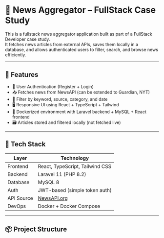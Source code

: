 # 📰 News Aggregator – FullStack Case Study

This is a fullstack news aggregator application built as part of a FullStack Developer case study.  
It fetches news articles from external APIs, saves them locally in a database, and allows authenticated users to filter, search, and browse news efficiently.

---

## 🚀 Features

- 🔐 User Authentication (Register + Login)
- 📥 Fetches news from NewsAPI (can be extended to Guardian, NYT)
- 🔎 Filter by keyword, source, category, and date
- 🖥️ Responsive UI using React + TypeScript + Tailwind
- 🐳 Dockerized environment with Laravel backend + MySQL + React frontend
- 🗃️ Articles stored and filtered locally (not fetched live)

---

## 🧱 Tech Stack

| Layer     | Technology                     |
|-----------|--------------------------------|
| Frontend  | React, TypeScript, Tailwind CSS |
| Backend   | Laravel 11 (PHP 8.2)            |
| Database  | MySQL 8                         |
| Auth      | JWT-based (simple token auth)   |
| API Source| [NewsAPI.org](https://newsapi.org/) |
| DevOps    | Docker + Docker Compose         |

---

## 📦 Project Structure

